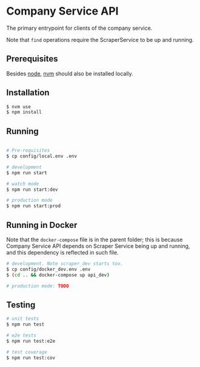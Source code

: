 # Company Service API

The primary entrypoint for clients of the company service.

Note that `find` operations require the ScraperService to be
up and running.

## Prerequisites

Besides [node](https://nodejs.org/), [nvm](https://github.com/nvm-sh/nvm)
should also be installed locally.

## Installation

```bash
$ nvm use
$ npm install
```

## Running

```bash

# Pre-requisites
$ cp config/local.env .env

# development
$ npm run start

# watch mode
$ npm run start:dev

# production mode
$ npm run start:prod
```

## Running in Docker

Note that the `docker-compose` file is in the parent folder; this is
because Company Service API depends on Scraper Service being up and
running, and this dependency is reflected in such file.

```bash
# development. Note scraper_dev starts too.
$ cp config/docker_dev.env .env
$ (cd .. && docker-compose up api_dev)

# production mode: TODO
```

## Testing

```bash
# unit tests
$ npm run test

# e2e tests
$ npm run test:e2e

# test coverage
$ npm run test:cov
```
